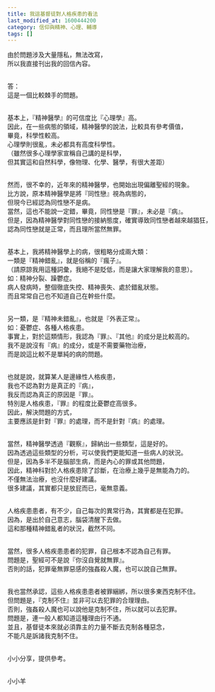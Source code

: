 ```yaml
---
title: 我這基督徒對人格疾患的看法
last_modified_at: 1600444200
category: 信仰與精神、心理、輔導
tags: []
---
```


<p>由於問題涉及大量隱私，無法改寫，<br>
所以我直接刊出我的回信內容。</p>

<p><br>
答：<br>
這是一個比較棘手的問題。<br>
&nbsp;</p>

<p>基本上，『精神醫學』的可信度比『心理學』高。<br>
因此，在一些病態的領域，精神醫學的說法，比較具有參考價值，<br>
畢竟，科學性較高。<br>
心理學則很亂，未必都具有高度科學性。<br>
（雖然很多心理學家宣稱自己講的是科學，<br>
但其實這和自然科學，像物理、化學、醫學，有很大差距）</p>

<p><br>
然而，很不幸的，近年來的精神醫學，也開始出現偏離聖經的現象。<br>
比方說，原本精神醫學是將『同性戀』視為病態的，<br>
但現今已經認為同性戀不是病。<br>
當然，這也不能說一定錯，畢竟，同性戀是『罪』，未必是『病』。<br>
但是，因為精神醫學對同性戀的接納態度，確實導致同性戀者越來越猖狂，<br>
認為同性戀就是正常，而且理所當然無罪。<br>
&nbsp;</p>

<p>基本上，我將精神醫學上的病，很粗略分成兩大類：<br>
一類是『精神錯亂』，就是俗稱的『瘋子』。<br>
（請原諒我用這種詞彙，我絕不是貶低，而是讓大家理解我的意思）。<br>
如：精神分裂、躁鬱症。<br>
病人發病時，整個徹底失控、精神喪失、處於錯亂狀態。<br>
而且常常自己也不知道自己在幹些什麼。</p>

<p>&nbsp;<br>
另一類，是『精神未錯亂』，也就是『外表正常』。<br>
如：憂鬱症、各種人格疾患。<br>
事實上，對於這類情形，我認為『罪』、『其他』的成分是比較高的。<br>
我不是說沒有『病』的成分，或是不需要藥物治療，<br>
而是說這比較不是單純的病的問題。<br>
&nbsp;</p>

<p>也就是說，就算某人是邊緣性人格疾患，<br>
我也不認為對方是真正的『病』，<br>
我反而認為真正的原因是『罪』。<br>
特別是人格疾患，『罪』的程度比憂鬱症高很多。<br>
因此，解決問題的方式，<br>
主要應該是針對『罪』的處理，而不是針對『病』的處理。<br>
&nbsp;</p>

<p>當然，精神醫學透過『觀察』，歸納出一些類型，這是好的。<br>
因為透過這些類型的分析，可以使我們更能知道一些病人的狀況。<br>
但是，因為多半不是腦部生病，而是內心的罪或其他問題，<br>
因此，精神科對於人格疾患除了診斷，在治療上幾乎是無能為力的。<br>
不僅無法治療，也沒什麼好建議。<br>
很多建議，其實都只是放屁而已，毫無意義。<br>
&nbsp;</p>

<p>人格疾患患者，有不少，自己每次的異常行為，其實都是在犯罪。<br>
因為，是出於自己意志，腦袋清醒下去做。<br>
這和那種精神錯亂者的狀況，截然不同。</p>

<p><br>
當然，很多人格疾患患者的犯罪，自己根本不認為自己有罪。<br>
問題是，聖經可不是說『你沒自覺就無罪』。<br>
否則的話，犯罪毫無罪惡感的強姦殺人魔，也可以說自己無罪。</p>

<p><br>
我也當然承認，這些人格疾患患者被罪綑綁，所以很多東西克制不住。<br>
但問題是，『克制不住』並非可以去犯罪的合理理由。<br>
否則，強姦殺人魔也可以說他是克制不住，所以就可以去犯罪。<br>
問題是，連一般人都知道這種理由行不通。<br>
並且，基督徒本來就必須靠主的力量不斷去克制各種惡念，<br>
不能凡是訴諸我克制不住。</p>

<p><br>
小小分享，提供參考。<br>
&nbsp;</p>

<p>小小羊</p>

<p>&nbsp;</p>

